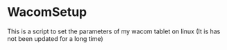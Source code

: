# WacomSetup
This is a script to set the parameters of my wacom tablet on linux (It is has not been updated for a long time)
